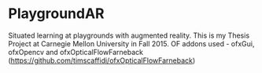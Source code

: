 # PlaygroundAR
Situated learning at playgrounds with augmented reality. This is my Thesis Project at Carnegie Mellon University in Fall 2015. OF addons used - ofxGui, ofxOpencv and ofxOpticalFlowFarneback (https://github.com/timscaffidi/ofxOpticalFlowFarneback)
